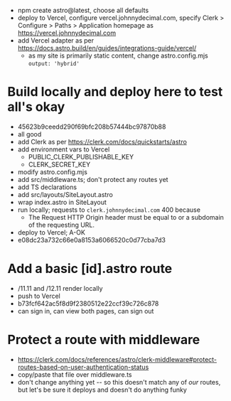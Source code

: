 - npm create astro@latest, choose all defaults
- deploy to Vercel, configure vercel.johnnydecimal.com, specify Clerk > Configure > Paths > Application homepage as https://vercel.johnnydecimal.com
- add Vercel adapter as per https://docs.astro.build/en/guides/integrations-guide/vercel/
  - as my site is primarily static content, change astro.config.mjs `output: 'hybrid'`

# Build locally and deploy here to test all's okay

- 45623b9ceedd290f69bfc208b57444bc97870b88
- all good
- add Clerk as per https://clerk.com/docs/quickstarts/astro
- add environment vars to Vercel
  - PUBLIC_CLERK_PUBLISHABLE_KEY
  - CLERK_SECRET_KEY
- modify astro.config.mjs
- add src/middleware.ts; don't protect any routes yet
- add TS declarations
- add src/layouts/SiteLayout.astro
- wrap index.astro in SiteLayout
- run locally; requests to `clerk.johnnydecimal.com` 400 because
  - The Request HTTP Origin header must be equal to or a subdomain of the requesting URL.
- deploy to Vercel; A-OK
- e08dc23a732c66e0a8153a6066520c0d77cba7d3

# Add a basic [id].astro route

- /11.11 and /12.11 render locally
- push to Vercel
- b73fcf642ac5f8d9f2380512e22ccf39c726c878
- can sign in, can view both pages, can sign out

# Protect a route with middleware

- https://clerk.com/docs/references/astro/clerk-middleware#protect-routes-based-on-user-authentication-status
- copy/paste that file over middleware.ts
- don't change anything yet -- so this doesn't match any of _our_ routes, but let's be sure it deploys and doesn't do anything funky
